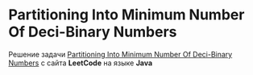 # Partitioning Into Minimum Number Of Deci-Binary Numbers
Решение задачи [Partitioning Into Minimum Number Of Deci-Binary Numbers](https://leetcode.com/problems/partitioning-into-minimum-number-of-deci-binary-numbers/) с сайта **LeetCode** на языке **Java**